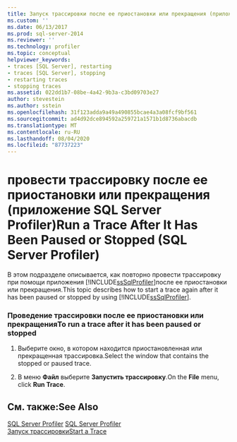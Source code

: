 ```yaml
---
title: Запуск трассировки после ее приостановки или прекращения (приложение SQL Server Profiler) | Документы Майкрософт
ms.custom: ''
ms.date: 06/13/2017
ms.prod: sql-server-2014
ms.reviewer: ''
ms.technology: profiler
ms.topic: conceptual
helpviewer_keywords:
- traces [SQL Server], restarting
- traces [SQL Server], stopping
- restarting traces
- stopping traces
ms.assetid: 022dd1b7-08be-4a42-9b3a-c3bd09703e27
author: stevestein
ms.author: sstein
ms.openlocfilehash: 31f123adda9a49a490855bcae4a3a08fcf9bf561
ms.sourcegitcommit: ad4d92dce894592a259721a1571b1d8736abacdb
ms.translationtype: MT
ms.contentlocale: ru-RU
ms.lasthandoff: 08/04/2020
ms.locfileid: "87737223"
---
```

# <a name="run-a-trace-after-it-has-been-paused-or-stopped-sql-server-profiler"></a><span data-ttu-id="dcf1f-102">провести трассировку после ее приостановки или прекращения (приложение SQL Server Profiler)</span><span class="sxs-lookup"><span data-stu-id="dcf1f-102">Run a Trace After It Has Been Paused or Stopped (SQL Server Profiler)</span></span>
  <span data-ttu-id="dcf1f-103">В этом подразделе описывается, как повторно провести трассировку при помощи приложения [!INCLUDE[ssSqlProfiler](../../includes/sssqlprofiler-md.md)]после ее приостановки или прекращения.</span><span class="sxs-lookup"><span data-stu-id="dcf1f-103">This topic describes how to start a trace again after it has been paused or stopped by using [!INCLUDE[ssSqlProfiler](../../includes/sssqlprofiler-md.md)].</span></span>  
  
### <a name="to-run-a-trace-after-it-has-been-paused-or-stopped"></a><span data-ttu-id="dcf1f-104">Проведение трассировки после ее приостановки или прекращения</span><span class="sxs-lookup"><span data-stu-id="dcf1f-104">To run a trace after it has been paused or stopped</span></span>  
  
1.  <span data-ttu-id="dcf1f-105">Выберите окно, в котором находится приостановленная или прекращенная трассировка.</span><span class="sxs-lookup"><span data-stu-id="dcf1f-105">Select the window that contains the stopped or paused trace.</span></span>  
  
2.  <span data-ttu-id="dcf1f-106">В меню **Файл** выберите **Запустить трассировку**.</span><span class="sxs-lookup"><span data-stu-id="dcf1f-106">On the **File** menu, click **Run Trace**.</span></span>  
  
## <a name="see-also"></a><span data-ttu-id="dcf1f-107">См. также:</span><span class="sxs-lookup"><span data-stu-id="dcf1f-107">See Also</span></span>  
 <span data-ttu-id="dcf1f-108">[SQL Server Profiler](sql-server-profiler.md) </span><span class="sxs-lookup"><span data-stu-id="dcf1f-108">[SQL Server Profiler](sql-server-profiler.md) </span></span>  
 [<span data-ttu-id="dcf1f-109">Запуск трассировки</span><span class="sxs-lookup"><span data-stu-id="dcf1f-109">Start a Trace</span></span>](start-a-trace.md)  
  
  
